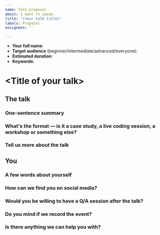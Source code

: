 ```yaml
---
name: Talk proposal
about: I want to speak.
title: "(Your talk title)"
labels: Proposal
assignees: ''

---
```


- **Your full name**:
- **Target audience** (beginner/intermediate/advanced/everyone):
- **Estimated duration**:
- **Keywords**:

# \<Title of your talk>

## The talk

### One-sentence summary

### What's the format — is it a case study, a live coding session, a workshop or something else?

### Tell us more about the talk

## You

### A few words about yourself

<!-- That's what we're going to use on social media, and to introduce you during the event. -->

### How can we find you on social media?

### Would you be willing to have a Q/A session after the talk?

### Do you mind if we record the event?

### Is there anything we can help you with?
